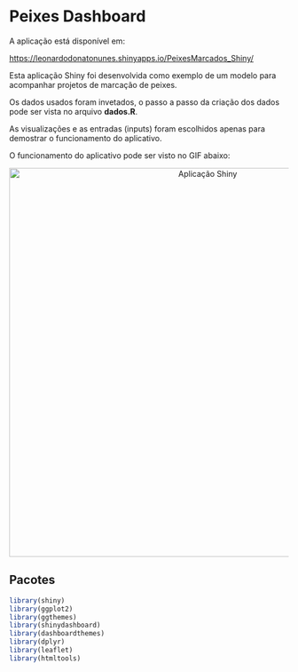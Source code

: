 # Peixes Dashboard

A aplicação está disponível em:

https://leonardodonatonunes.shinyapps.io/PeixesMarcados_Shiny/

Esta aplicação Shiny foi desenvolvida como exemplo de um modelo para acompanhar projetos de marcação de peixes.

Os dados usados foram invetados, o passo a passo da criação dos dados pode ser vista no arquivo **dados.R**.

As visualizações e as entradas (inputs) foram escolhidos apenas para demostrar o funcionamento do aplicativo. 

O funcionamento do aplicativo pode ser visto no GIF abaixo:

<p align="center">

<img src="www/Shiny_app.gif" alt="Aplicação Shiny" width = "700"> 

</p>

## Pacotes
```r
library(shiny)
library(ggplot2)
library(ggthemes)
library(shinydashboard)
library(dashboardthemes)
library(dplyr)
library(leaflet)
library(htmltools)
```
